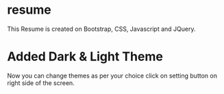 # resume

This Resume is created on Bootstrap, CSS, Javascript and JQuery.

# Added Dark & Light Theme

Now you can change themes as per your choice click on setting button on right side of the screen.
